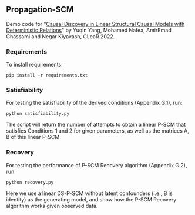 ## Propagation-SCM

Demo code for "[Causal Discovery in Linear Structural Causal Models with Deterministic Relations](https://openreview.net/forum?id=cU5EeCQk5LX)" by Yuqin Yang, Mohamed Nafea, AmirEmad Ghassami and Negar Kiyavash, CLeaR 2022. 

### Requirements
To install requirements: 
```
pip install -r requirements.txt
```

### Satisfiability

For testing the satisfiability of the derived conditions (Appendix G.1), run:
```
python satisfiability.py
```
The script will return the number of attempts to obtain a linear P-SCM that satisfies Conditions 1 and 2 for given parameters, as well as the matrices A, B of this linear P-SCM.

### Recovery

For testing the performance of P-SCM Recovery algorithm (Appendix G.2), run:
```
python recovery.py
```
Here we use a linear DS-P-SCM without latent confounders (i.e., B is identity) as the generating model, and show how the P-SCM Recovery algorithm works given observed data.
